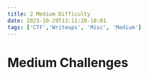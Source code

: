 ```yaml
---
title: 2 Medium Difficulty
date: 2023-10-29T13:11:20-10:01
tags: ['CTF','Writeups', 'Misc', 'Medium']
---
```

# Medium Challenges